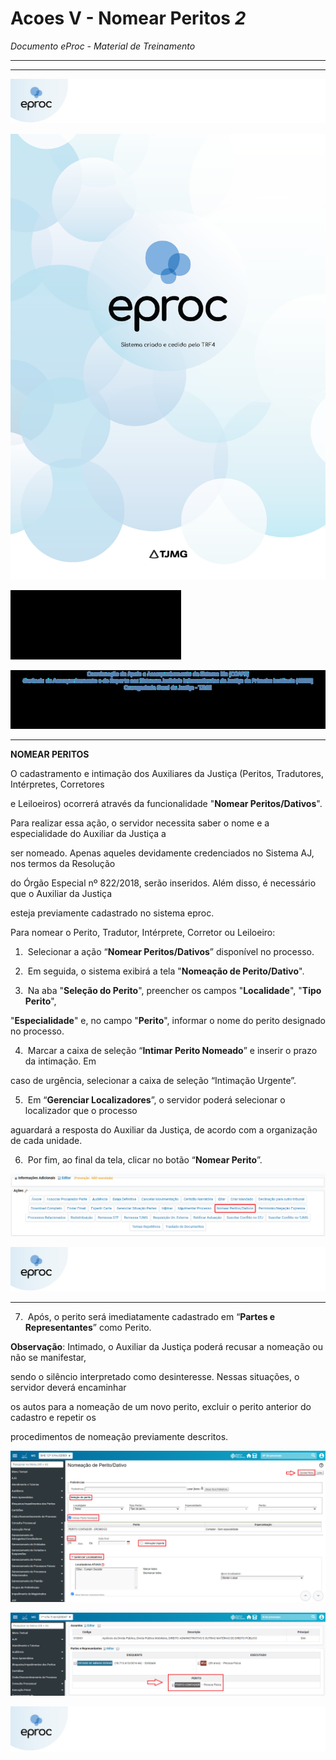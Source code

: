 # Acoes V - Nomear Peritos _2_

*Documento eProc - Material de Treinamento*

---

---

![Imagem Imagem_43](../imgs/Imagem_43.png)

![Imagem Imagem_44](../imgs/Imagem_44.png)

![Imagem Imagem_164](../imgs/Imagem_164.png)

![Imagem Imagem_46](../imgs/Imagem_46.png)


---

**NOMEAR PERITOS**

O cadastramento e intimação dos Auxiliares da Justiça (Peritos, Tradutores, Intérpretes, Corretores

e Leiloeiros) ocorrerá através da funcionalidade "**Nomear Peritos/Dativos**".

Para realizar essa ação, o servidor necessita saber o nome e a especialidade do Auxiliar da Justiça a

ser nomeado. Apenas aqueles devidamente credenciados no Sistema AJ, nos termos da Resolução

do Órgão Especial nº 822/2018, serão inseridos. Além disso, é necessário que o Auxiliar da Justiça

esteja previamente cadastrado no sistema eproc.

Para nomear o Perito, Tradutor, Intérprete, Corretor ou Leiloeiro:

1. ​ Selecionar a ação “**Nomear Peritos/Dativos**” disponível no processo.

2. ​ Em seguida, o sistema exibirá a tela "**Nomeação de Perito/Dativo**".

3. ​ Na aba "**Seleção do Perito**", preencher os campos "**Localidade**", "**Tipo Perito**",

"**Especialidade**" e, no campo "**Perito**", informar o nome do perito designado no processo.

4. ​ Marcar a caixa de seleção “**Intimar Perito Nomeado**” e inserir o prazo da intimação. Em

caso de urgência, selecionar a caixa de seleção “Intimação Urgente”.

5. ​ Em “**Gerenciar Localizadores**”, o servidor poderá selecionar o localizador que o processo

aguardará a resposta do Auxiliar da Justiça, de acordo com a organização de cada unidade.

6. ​ Por fim, ao final da tela, clicar no botão “**Nomear Perito**”.

![Imagem Imagem_165](../imgs/Imagem_165.png)

![Imagem Imagem_43](../imgs/Imagem_43.png)


---

7. ​ Após, o perito será imediatamente cadastrado em “**Partes e Representantes**” como Perito.

**Observação**: Intimado, o Auxiliar da Justiça poderá recusar a nomeação ou não se manifestar,

sendo o silêncio interpretado como desinteresse. Nessas situações, o servidor deverá encaminhar

os autos para a nomeação de um novo perito, excluir o perito anterior do cadastro e repetir os

procedimentos de nomeação previamente descritos.

![Imagem Imagem_166](../imgs/Imagem_166.png)

![Imagem Imagem_167](../imgs/Imagem_167.png)

![Imagem Imagem_43](../imgs/Imagem_43.png)
